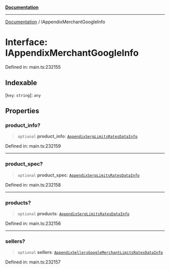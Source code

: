 [**Documentation**](../README.md)

***

[Documentation](../README.md) / IAppendixMerchantGoogleInfo

# Interface: IAppendixMerchantGoogleInfo

Defined in: main.ts:232155

## Indexable

\[`key`: `string`\]: `any`

## Properties

### product\_info?

> `optional` **product\_info**: [`AppendixSerpLimitsRatesDataInfo`](../classes/AppendixSerpLimitsRatesDataInfo.md)

Defined in: main.ts:232159

***

### product\_spec?

> `optional` **product\_spec**: [`AppendixSerpLimitsRatesDataInfo`](../classes/AppendixSerpLimitsRatesDataInfo.md)

Defined in: main.ts:232158

***

### products?

> `optional` **products**: [`AppendixSerpLimitsRatesDataInfo`](../classes/AppendixSerpLimitsRatesDataInfo.md)

Defined in: main.ts:232156

***

### sellers?

> `optional` **sellers**: [`AppendixSellersGoogleMerchantLimitsRatesDataInfo`](../classes/AppendixSellersGoogleMerchantLimitsRatesDataInfo.md)

Defined in: main.ts:232157
